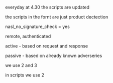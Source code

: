 everyday at 4.30 the scripts are updated

the scripts in the fornt are just product dectection

nasl_no_signature_check = yes

remote, authenticated

active - based on request and response

passive - based on already known adverseries


we use 2 and 3

in scripts we use 2



